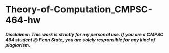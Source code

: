 # Theory-of-Computation_CMPSC-464-hw
***Disclaimer: This work is strictly for my personal use. If you are a CMPSC 464 student @ Penn State, you are solely responsible for any kind of plagiarism.***
